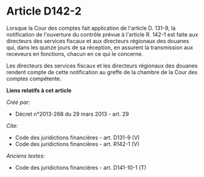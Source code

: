 # Article D142-2

Lorsque la Cour des comptes fait application de l'article D. 131-9, la notification de l'ouverture du contrôle prévue à
l'article R. 142-1 est faite aux directeurs des services fiscaux et aux directeurs régionaux des douanes qui, dans les quinze
jours de sa réception, en assurent la transmission aux receveurs en fonctions, chacun en ce qui le concerne. 

Les directeurs des services fiscaux et les directeurs régionaux des douanes rendent compte de cette notification au greffe de
la chambre de la Cour des comptes compétente.

**Liens relatifs à cet article**

_Créé par_:

  - Décret n°2013-268 du 29 mars 2013 - art. 29

_Cite_:

  - Code des juridictions financières - art. D131-9 (V)
  - Code des juridictions financières - art. R142-1 (V)

_Anciens textes_:

  - Code des juridictions financières - art. D141-10-1 (T)
